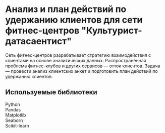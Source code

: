 # Анализ и план действий по удержанию клиентов для сети фитнес-центров "Культурист-датасаентист"

Сеть фитнес-центров разрабатывает стратегию взаимодействия с клиентами на основе аналитических данных. Распространённая проблема фитнес-клубов и других сервисов — отток клиентов. Задача — провести анализ клиентских анкет и подготовить план действий по удержанию клиентов.

## Используемые библиотеки

Python  
Pandas  
Matplotlib  
Seaborn  
Scikit-learn